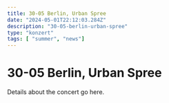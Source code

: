 ```yaml
---
title: 30-05 Berlin, Urban Spree
date: "2024-05-01T22:12:03.284Z"
description: "30-05-berlin-urban-spree"
type: "konzert"
tags: [ "summer", "news"]
---
```

# 30-05 Berlin, Urban Spree

Details about the concert go here.
